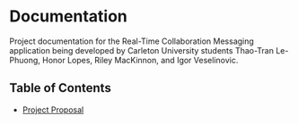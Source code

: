 # Documentation
Project documentation for the Real-Time Collaboration Messaging application being developed by Carleton University students Thao-Tran Le-Phuong, Honor Lopes, Riley MacKinnon, and Igor Veselinovic.

## Table of Contents
* [Project Proposal](https://github.com/schramm-famm/docs/blob/master/proposal.md)
